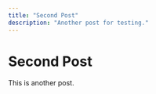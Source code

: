 ```yaml
---
title: "Second Post"
description: "Another post for testing."
---
```


# Second Post

This is another post.
